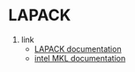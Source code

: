 # LAPACK

1. link
   * [LAPACK documentation](http://www.netlib.org/lapack/explore-html/)
   * [intel MKL documentation](https://software.intel.com/content/www/us/en/develop/documentation/mkl-developer-reference-c/top/overview.html)
